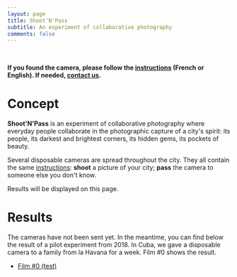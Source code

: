 ```yaml
---
layout: page
title: Shoot'N'Pass
subtitle: An experiment of collaborative photography
comments: false
---
```


<br>

**If you found the camera, please follow the [instructions](/instructions.md) (French or English). If needed, [contact us](/contact.md).**

# Concept

**Shoot'N'Pass** is an experiment of collaborative photography where everyday people collaborate in the photographic capture of a city's spirit: its people, its darkest and brightest corners, its hidden gems, its pockets of beauty.

Several disposable cameras are spread throughout the city. They all contain the same [instructions](/instructions.md): **shoot** a picture of your city; **pass** the camera to someone else you don't know.

Results will be displayed on this page.


# Results

The cameras have not been sent yet. In the meantime, you can find below the result of a pilot experiment from 2018.
In Cuba, we gave a disposable camera to a family from la Havana for a week. Film #0 shows the result.

* [Film #0 (test)](/results_film0)